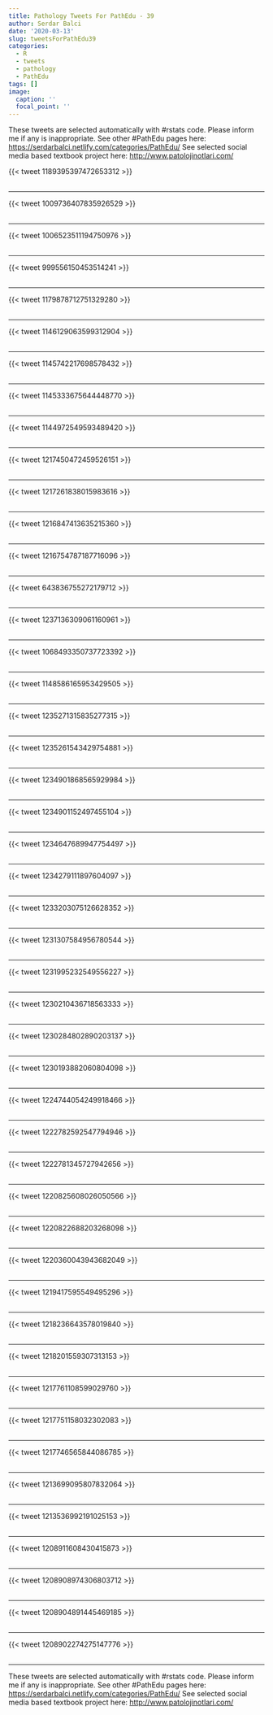 ```yaml
---
title: Pathology Tweets For PathEdu - 39
author: Serdar Balci
date: '2020-03-13'
slug: tweetsForPathEdu39
categories:
  - R
  - tweets
  - pathology
  - PathEdu
tags: []
image:
  caption: ''
  focal_point: ''
---
```



These tweets are selected automatically with #rstats code. Please inform me if any is inappropriate.
See other #PathEdu pages here: https://serdarbalci.netlify.com/categories/PathEdu/ 
See selected social media based textbook project here: http://www.patolojinotlari.com/

{{< tweet 1189395397472653312 >}}
<br>
<br>
<hr>
{{< tweet 1009736407835926529 >}}
<br>
<br>
<hr>
{{< tweet 1006523511194750976 >}}
<br>
<br>
<hr>
{{< tweet 999556150453514241 >}}
<br>
<br>
<hr>
{{< tweet 1179878712751329280 >}}
<br>
<br>
<hr>
{{< tweet 1146129063599312904 >}}
<br>
<br>
<hr>
{{< tweet 1145742217698578432 >}}
<br>
<br>
<hr>
{{< tweet 1145333675644448770 >}}
<br>
<br>
<hr>
{{< tweet 1144972549593489420 >}}
<br>
<br>
<hr>
{{< tweet 1217450472459526151 >}}
<br>
<br>
<hr>
{{< tweet 1217261838015983616 >}}
<br>
<br>
<hr>
{{< tweet 1216847413635215360 >}}
<br>
<br>
<hr>
{{< tweet 1216754787187716096 >}}
<br>
<br>
<hr>
{{< tweet 643836755272179712 >}}
<br>
<br>
<hr>
{{< tweet 1237136309061160961 >}}
<br>
<br>
<hr>
{{< tweet 1068493350737723392 >}}
<br>
<br>
<hr>
{{< tweet 1148586165953429505 >}}
<br>
<br>
<hr>
{{< tweet 1235271315835277315 >}}
<br>
<br>
<hr>
{{< tweet 1235261543429754881 >}}
<br>
<br>
<hr>
{{< tweet 1234901868565929984 >}}
<br>
<br>
<hr>
{{< tweet 1234901152497455104 >}}
<br>
<br>
<hr>
{{< tweet 1234647689947754497 >}}
<br>
<br>
<hr>
{{< tweet 1234279111897604097 >}}
<br>
<br>
<hr>
{{< tweet 1233203075126628352 >}}
<br>
<br>
<hr>
{{< tweet 1231307584956780544 >}}
<br>
<br>
<hr>
{{< tweet 1231995232549556227 >}}
<br>
<br>
<hr>
{{< tweet 1230210436718563333 >}}
<br>
<br>
<hr>
{{< tweet 1230284802890203137 >}}
<br>
<br>
<hr>
{{< tweet 1230193882060804098 >}}
<br>
<br>
<hr>
{{< tweet 1224744054249918466 >}}
<br>
<br>
<hr>
{{< tweet 1222782592547794946 >}}
<br>
<br>
<hr>
{{< tweet 1222781345727942656 >}}
<br>
<br>
<hr>
{{< tweet 1220825608026050566 >}}
<br>
<br>
<hr>
{{< tweet 1220822688203268098 >}}
<br>
<br>
<hr>
{{< tweet 1220360043943682049 >}}
<br>
<br>
<hr>
{{< tweet 1219417595549495296 >}}
<br>
<br>
<hr>
{{< tweet 1218236643578019840 >}}
<br>
<br>
<hr>
{{< tweet 1218201559307313153 >}}
<br>
<br>
<hr>
{{< tweet 1217761108599029760 >}}
<br>
<br>
<hr>
{{< tweet 1217751158032302083 >}}
<br>
<br>
<hr>
{{< tweet 1217746565844086785 >}}
<br>
<br>
<hr>
{{< tweet 1213699095807832064 >}}
<br>
<br>
<hr>
{{< tweet 1213536992191025153 >}}
<br>
<br>
<hr>
{{< tweet 1208911608430415873 >}}
<br>
<br>
<hr>
{{< tweet 1208908974306803712 >}}
<br>
<br>
<hr>
{{< tweet 1208904891445469185 >}}
<br>
<br>
<hr>
{{< tweet 1208902274275147776 >}}
<br>
<br>
<hr>


These tweets are selected automatically with #rstats code. Please inform me if any is inappropriate.
See other #PathEdu pages here: https://serdarbalci.netlify.com/categories/PathEdu/ 
See selected social media based textbook project here: http://www.patolojinotlari.com/
